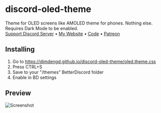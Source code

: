 # discord-oled-theme
Theme for OLED screens like AMOLED theme for phones. Nothing else.  
Requires Dark Mode to be enabled.  
[Support Discord Server](https://discord.gg/5jm5P3SJF3) • [My Website](https://dimden.dev/) • [Code](https://dimdengd.github.io/discord-oled-theme/code.css) • [Patreon](https://www.patreon.com/dimdendev)
  
## Installing
1. Go to https://dimdengd.github.io/discord-oled-theme/oled.theme.css
2. Press CTRL+S
3. Save to your "/themes" BetterDiscord folder
4. Enable in BD settings
  
## Preview

![Screenshot](https://edge.dimden.dev/7420f12363.png)
